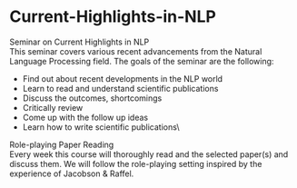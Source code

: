 # Current-Highlights-in-NLP
Seminar on Current Highlights in NLP \
This seminar covers various recent advancements from the Natural Language Processing field. The goals of the seminar are the following:

* Find out about recent developments in the NLP world
* Learn to read and understand scientific publications
* Discuss the outcomes, shortcomings
* Critically review
* Come up with the follow up ideas
* Learn how to write scientific publications\

Role-playing Paper Reading \
Every week this course will thoroughly read and the selected paper(s) and discuss them. We will follow the role-playing setting inspired by the experience of Jacobson & Raffel.
